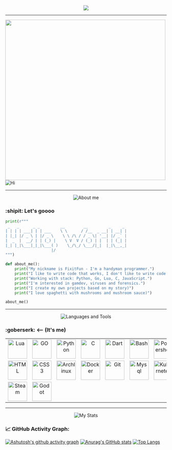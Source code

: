 <div id="header" align="center">
  
 <img src ="https://www.demirramon.com/gen/undertale_text_box.png?text=%20Hi%20there%0A%20Welcome%20to%20my%20github%20page&box=deltarune&boxcolor=000000&character=custom&expression=https%3A%2F%2Fwww.demirramon.com%2Fmedia%2Fundertale%2Fchar%2Ftemp%2Fexpressions%2F1751121414_4510.png&asterisk=ffffff&size=2&style=darkworld&t=1751121519"> 
  
</div>

---

<div align="left">
 <img src="https://media.tenor.com/gFDT7Ic6BdkAAAAi/pixel-sitting.gif" width="500" height="500">
<img src="https://fontmeme.com/permalink/250520/0c3ffe96d696f85a80a4a01096a1ca27.png" alt="Hi">
</div>

---


<div align="center">  
<img src="https://www.demirramon.com/gen/undertale_text_box.png?text=%20About%20me&box=deltarune&boxcolor=000000&character=custom&expression=https%3A%2F%2Fwww.demirramon.com%2Fmedia%2Fundertale%2Fchar%2Ftemp%2Fexpressions%2F1751121414_4510.png&asterisk=ffffff&size=2&style=darkworld&t=1751121415" alt="About me">
</div>



### :shipit: Let's goooo

```python
print(r"""
 _   _      _ _         __        __         _     _ 
| | | | ___| | | ___    \ \      / /__  _ __| | __| |
| |_| |/ _ \ | |/ _ \    \ \ /\ / / _ \| '__| |/ _` |
|  _  |  __/ | | (_) |    \ V  V / (_) | |  | | (_| |
|_| |_|\___|_|_|\___( )    \_/\_/ \___/|_|  |_|\__,_|
                    |/                                
""")

def about_me():
    print("My nickname is FixitFun - I'm a handyman programmer.")
    print("I like to write code that works, I don't like to write code that doesn't work.")
    print("Working with stack: Python, Go, Lua, C, JavaScript.")
    print("I'm interested in gamdev, viruses and forensics.")
    print("I create my own projects based on my story)")
    print("I love spaghetti with mushrooms and mushroom sauce)")

about_me()
```

---

<div align="center">
  
<img src="https://www.demirramon.com/gen/undertale_text_box.png?text=%20Languages%20and%20Tools&box=deltarune&boxcolor=000000&character=custom&expression=https%3A%2F%2Fwww.demirramon.com%2Fmedia%2Fundertale%2Fchar%2Ftemp%2Fexpressions%2F1751121414_4510.png&asterisk=ffffff&size=2&style=darkworld&t=1751121717" alt="Languages ​​and Tools">
</div>  

### :goberserk: <-- (It's me)

<table>
  <tr>
    <td align="center">
    <img src="https://cdn.jsdelivr.net/gh/devicons/devicon@latest/icons/lua/lua-plain.svg" width="60" title="Lua">
    </td>
    <td align="center">
    <img src="https://cdn.jsdelivr.net/gh/devicons/devicon@latest/icons/go/go-original-wordmark.svg" width="60" title="GO">
    </td>
    <td align="center">
    <img src="https://cdn.jsdelivr.net/gh/devicons/devicon@latest/icons/python/python-original.svg" width="60" title="Python">
    </td>
    <td align="center">
    <img src="https://cdn.jsdelivr.net/gh/devicons/devicon@latest/icons/c/c-original.svg" width="60" title="C">
    </td>
    <td align="center">
    <img src="https://cdn.jsdelivr.net/gh/devicons/devicon@latest/icons/dart/dart-original.svg" width="60" title="Dart">
    </td>
    <td align="center">
    <img src="https://cdn.jsdelivr.net/gh/devicons/devicon@latest/icons/bash/bash-original.svg" width="60" title="Bash">
    </td>
    <td align="center">
    <img src="https://cdn.jsdelivr.net/gh/devicons/devicon@latest/icons/powershell/powershell-original.svg" width="60" title="Powershell">
    </td>
  </tr>
  <tr>
    <td align="center">
    <img src="https://cdn.jsdelivr.net/gh/devicons/devicon@latest/icons/html5/html5-original.svg" width="60" title="HTML">
</td>
<td align="center">
    <img src="https://cdn.jsdelivr.net/gh/devicons/devicon@latest/icons/css3/css3-original.svg" width="60" title="CSS3">
</td>
  <td align="center">
    <img src="https://cdn.jsdelivr.net/gh/devicons/devicon@latest/icons/archlinux/archlinux-original.svg" width="60" title="Archlinux">
</td>
    <td align="center">
    <img src="https://cdn.jsdelivr.net/gh/devicons/devicon@latest/icons/docker/docker-original.svg" width="60" title="Docker">
</td>
    <td align="center">
    <img src="https://cdn.jsdelivr.net/gh/devicons/devicon@latest/icons/git/git-original.svg" width="60" title="Git">
</td>
    <td align="center">
    <img src="https://cdn.jsdelivr.net/gh/devicons/devicon@latest/icons/mysql/mysql-original-wordmark.svg" width="60" title="Mysql">
</td>
    <td align="center">
    <img src="https://cdn.jsdelivr.net/gh/devicons/devicon@latest/icons/kubernetes/kubernetes-original.svg" width="60" title="Kubernetes">
    </td>
  </tr>
  <tr>
  <td align="center">
  <img src="https://www.svgrepo.com/show/306796/steam.svg" width="60" title="Steam">
  </td>   
  <td align="center">
  <img src="https://cdn.jsdelivr.net/gh/devicons/devicon@latest/icons/godot/godot-original.svg" width="60" title="Godot">
  </td>
 </tr>   
</table> 

---

<div align="center">
  
<img src="https://www.demirramon.com/gen/undertale_text_box.png?text=%20My%20stats&box=deltarune&boxcolor=000000&character=custom&expression=https%3A%2F%2Fwww.demirramon.com%2Fmedia%2Fundertale%2Fchar%2Ftemp%2Fexpressions%2F1751121414_4510.png&asterisk=ffffff&size=2&style=darkworld&t=1751122756" alt="My Stats">
  
</div>
<h4></h4>

### 📈 GitHub Activity Graph:
[![Ashutosh's github activity graph](https://github-readme-activity-graph.vercel.app/graph?username=FixitFun&theme=github-compact)](https://github.com/ashutosh00710/github-readme-activity-graph)
[![Anurag's GitHub stats](https://github-readme-stats.vercel.app/api?username=FixitFun&theme=dark)](https://github.com/anuraghazra/github-readme-stats)
[![Top Langs](https://github-readme-stats.vercel.app/api/top-langs/?username=FixitFun&layout=donut)](https://github.com/anuraghazra/github-readme-stats)
